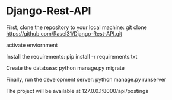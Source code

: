 # Django-Rest-API
First, clone the repository to your local machine:
git clone https://github.com/Rasel31/Django-Rest-API.git

activate enviornment

Install the requirements:
pip install -r requirements.txt

Create the database:
python manage.py migrate

Finally, run the development server:
python manage.py runserver

The project will be available at 127.0.0.1:8000/api/postings
